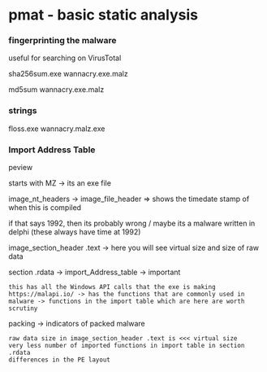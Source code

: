 # pmat - basic static analysis

### fingerprinting the malware

useful for searching on VirusTotal

sha256sum.exe wannacry.exe.malz

md5sum wannacry.exe.malz

### strings

floss.exe wannacry.malz.exe

### Import Address Table

peview

starts with MZ -> its an exe file

image_nt_headers -> image_file_header => shows the timedate stamp of when this is compiled

if that says 1992, then its probably wrong / maybe its a malware written in delphi (these always have time at 1992)

image_section_header .text -> here you will see virtual size and size of raw data

section .rdata -> import_Address_table -> important
  
    this has all the Windows API calls that the exe is making
    https://malapi.io/ -> has the functions that are commonly used in malware -> functions in the import table which are here are worth scrutiny

packing -> indicators of packed malware

    raw data size in image_section_header .text is <<< virtual size
    very less number of imported functions in import table in section .rdata
    differences in the PE layout
